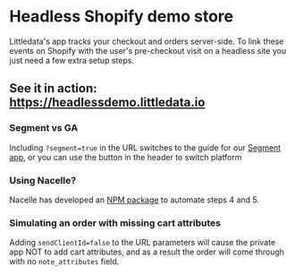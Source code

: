 # Headless Shopify demo store

Littledata's app tracks your checkout and orders server-side. To link these events on Shopify with the user's pre-checkout visit on a headless site you just need a few extra setup steps.

## See it in action: https://headlessdemo.littledata.io

### Segment vs GA

Including `?segment=true` in the URL switches to the guide for our [Segment app](https://apps.shopify.com/segment-com-by-littledata), or you can use the button in the header to switch platform

### Using Nacelle?

Nacelle has developed an [NPM package](https://www.npmjs.com/package/@nacelle/nacelle-littledata-nuxt-module) to automate steps 4 and 5.

### Simulating an order with missing cart attributes

Adding `sendClientId=false` to the URL parameters will cause the private app NOT to add cart attributes, and as a result the order will come through with no `note_attributes` field.
